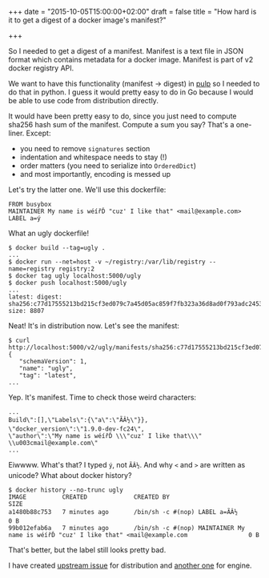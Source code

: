 +++
date = "2015-10-05T15:00:00+02:00"
draft = false
title = "How hard is it to get a digest of a docker image's manifest?"

+++

So I needed to get a digest of a manifest. Manifest is a text file in JSON format which contains metadata for a docker image. Manifest is part of v2 docker registry API.

We want to have this functionality (manifest → digest) in [pulp](http://www.pulpproject.org/) so I needed to do that in python. I guess it would pretty easy to do in Go because I would be able to use code from distribution directly.

<!--more-->

<script src="https://gist.github.com/TomasTomecek/2bd7cca85ee1a70725fb.js"></script>

It would have been pretty easy to do, since you just need to compute sha256 hash sum of the manifest. Compute a sum you say? That's a one-liner. Except:

 * you need to remove `signatures` section
 * indentation and whitespace needs to stay (!)
 * order matters (you need to serialize into `OrderedDict`)
 * and most importantly, encoding is messed up

Let's try the latter one. We'll use this dockerfile:

```text
FROM busybox
MAINTAINER My name is wéířĎ "cuz' I like that" <mail@example.com>
LABEL a=ý
```

What an ugly dockerfile!

```
$ docker build --tag=ugly .
...
$ docker run --net=host -v ~/registry:/var/lib/registry --name=registry registry:2
$ docker tag ugly localhost:5000/ugly
$ docker push localhost:5000/ugly
...
latest: digest: sha256:c77d17555213bd215cf3ed079c7a45d05ac859f7fb323a36d8ad0f793adc2453 size: 8807
```

Neat! It's in distribution now. Let's see the manifest:

```
$ curl http://localhost:5000/v2/ugly/manifests/sha256:c77d17555213bd215cf3ed079c7a45d05ac859f7fb323a36d8ad0f793adc2453
{
   "schemaVersion": 1,
   "name": "ugly",
   "tag": "latest",
...
```

Yep. It's manifest. Time to check those weird characters:

```
...
Build\":[],\"Labels\":{\"a\":\"ÃÂ½\"}},
\"docker_version\":\"1.9.0-dev-fc24\",
\"author\":\"My name is wéířĎ \\\"cuz' I like that\\\" \\u003cmail@example.com\"
...
```

Eiwwww. What's that? I typed `ý`, not `ÃÂ½`. And why `<` and `>` are written as unicode? What about docker history?

```
$ docker history --no-trunc ugly
IMAGE          CREATED             CREATED BY                                                                                         SIZE
a1480b88c753   7 minutes ago       /bin/sh -c #(nop) LABEL a=ÃÂ½                                                                  0 B
99b012efab6a   7 minutes ago       /bin/sh -c #(nop) MAINTAINER My name is wéířĎ "cuz' I like that" <mail@example.com                 0 B
```

That's better, but the label still looks pretty bad.

I have created [upstream issue](https://github.com/docker/distribution/issues/1065) for distribution and [another one](https://github.com/docker/docker/issues/16793) for engine.
